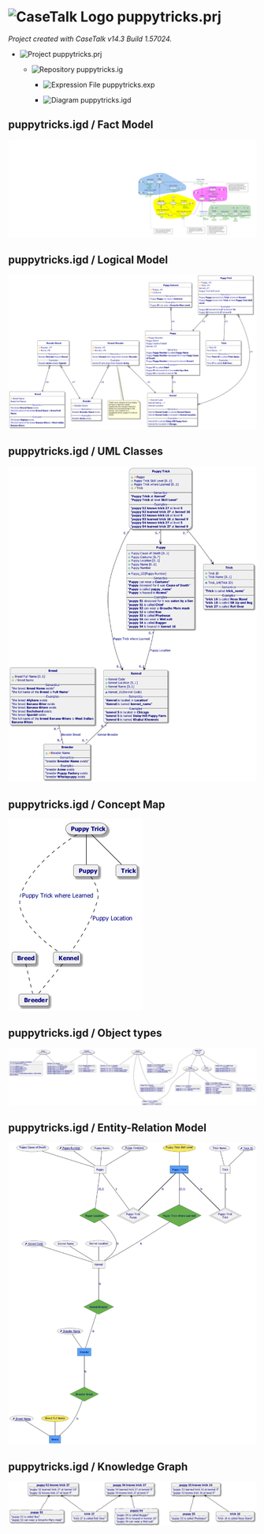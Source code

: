 ﻿# ![CaseTalk Logo](https://www.casetalk.com/images/icons/casetalk.png) puppytricks.prj
*Project created with CaseTalk v14.3 Build 1.57024.*

* ![Project](https://www.casetalk.com/images/icons/prj.png) puppytricks.prj

  * ![Repository](https://www.casetalk.com/images/icons/ig.png) puppytricks.ig

    * ![Expression File](https://www.casetalk.com/images/icons/exp.png) puppytricks.exp

    * ![Diagram](https://www.casetalk.com/images/icons/igd.png) puppytricks.igd


## puppytricks.igd / Fact Model

![Diagram puppytricks.igd / Fact Model](puppytricks.png)

## puppytricks.igd / Logical Model

![Diagram puppytricks.igd / Logical Model](puppytricks.erd.png)

## puppytricks.igd / UML Classes

![Diagram puppytricks.igd / UML Classes](puppytricks.uml.png)

## puppytricks.igd / Concept Map

![Diagram puppytricks.igd / Concept Map](puppytricks.map.png)

## puppytricks.igd / Object types

![Diagram puppytricks.igd / Object types](puppytricks.exp.png)

## puppytricks.igd / Entity-Relation Model

![Diagram puppytricks.igd / Entity-Relation Model](puppytricks.er.png)

## puppytricks.igd / Knowledge Graph

![Diagram puppytricks.igd / Knowledge Graph](puppytricks.kg.png)
